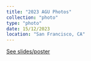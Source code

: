 ```yaml
---
title: "2023 AGU Photos"
collection: "photo"
type: "photo"
date: 15/12/2023
location: "San Francisco, CA"
---
```

[See slides/poster](https://simhydro.com/slides/2023-AGU-Photos.html)
